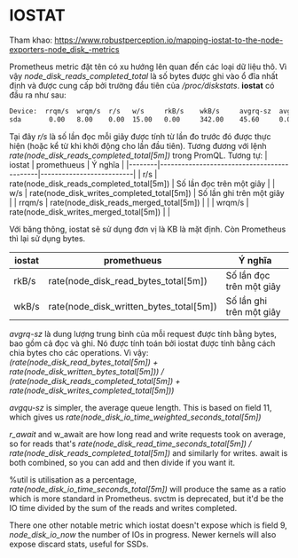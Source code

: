 # IOSTAT

Tham khao: https://www.robustperception.io/mapping-iostat-to-the-node-exporters-node_disk_-metrics

Prometheus metric đặt tên có xu hướng lên quan đến các loại dữ liệu thô. Vì vậy _node_disk_reads_completed_total_ là số bytes được ghi vào ổ đĩa nhất định và được cung cấp bởi trường đầu tiên của _/proc/diskstats_. **iostat** có đầu ra như sau:

```sh
Device:  rrqm/s  wrqm/s  r/s   w/s     rkB/s    wkB/s     avgrq-sz  avgqu-sz    await   r_await    w_await    svctm    %util
sda       0.00   8.00    0.00  15.00   0.00     342.00    45.60     0.04        2.40    0.00       2.40       0.40     0.60
```

Tại đây _r/s_ là số lần đọc mỗi giây được tính từ lần đo trước đó được thực hiện (hoặc kể từ khi khởi động cho lần đầu tiên). Tương đương với lệnh _rate(node_disk_reads_completed_total[5m])_ trong PromQL. Tương tự:
| iostat | promethueus                                | Ý nghĩa                  |
|--------|--------------------------------------------|--------------------------|
| r/s    | rate(node_disk_reads_completed_total[5m])  | Số lần đọc trên một giây |
| w/s    | rate(node_disk_writes_completed_total[5m]) | Số lần ghi trên một giây |
| rrqm/s | rate(node_disk_reads_merged_total[5m])     |                          |
| wrqm/s | rate(node_disk_writes_merged_total[5m])    |                          |

Với băng thông, iostat sẽ sử dụng đơn vị là KB là mặt định. Còn Prometheus thì lại sử dụng bytes.

| iostat   | promethueus                                | Ý nghĩa                  |
|----------|--------------------------------------------|--------------------------|
| rkB/s    | rate(node_disk_read_bytes_total[5m])       | Số lần đọc trên một giây |
| wkB/s    | rate(node_disk_written_bytes_total[5m])    | Số lần ghi trên một giây |

_avgrq-sz_ là dung lượng trung bình của mỗi request được tính bằng bytes, bao gồm cả đọc và ghi. Nó được tính toán bởi iostat được tính bằng cách chia bytes cho các operations. Vì vậy:
_(rate(node_disk_read_bytes_total[5m]) + rate(node_disk_written_bytes_total[5m])) / (rate(node_disk_reads_completed_total[5m]) + rate(node_disk_writes_completed_total[5m]))_ 


_avgqu-sz_ is simpler, the average queue length. This is based on field 11, which gives us _rate(node_disk_io_time_weighted_seconds_total[5m])_

_r_await_ and w_await are how long read and write requests took on average, so for reads that's _rate(node_disk_read_time_seconds_total[5m]) / rate(node_disk_reads_completed_total[5m])_ and similarly for writes. await is both combined, so you can add and then divide if you want it.

%util is utilisation as a percentage, _rate(node_disk_io_time_seconds_total[5m])_ will produce the same as a ratio which is more standard in Prometheus. svctm is deprecated, but it'd be the IO time divided by the sum of the reads and writes completed.

There one other notable metric which iostat doesn't expose which is field 9, _node_disk_io_now_ the number of IOs in progress. Newer kernels will also expose discard stats, useful for SSDs.
